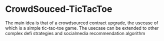 # CrowdSouced-TicTacToe
The main idea is that of a crowdsourced contract upgrade, the usecase of which is a simple tic-tac-toe game. The usecase can be extended to other complex defi strategies and socialmedia recommendation algorithm
